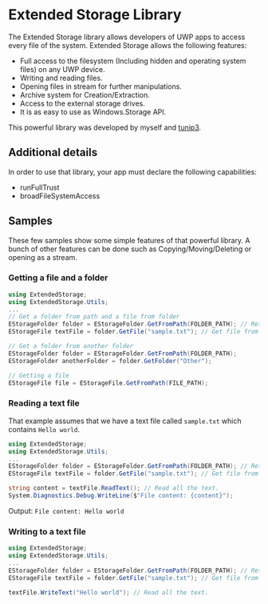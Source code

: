 # Extended Storage Library
The Extended Storage library allows developers of UWP apps to access every file of the system. Extended Storage allows the following features:

- Full access to the filesystem (Including hidden and operating system files) on any UWP device.
- Writing and reading files.
- Opening files in stream for further manipulations.
- Archive system for Creation/Extraction.
- Access to the external storage drives.
- It is as easy to use as Windows.Storage API.

This powerful library was developed by myself and [tunip3](https://github.com/tunip3/tunip3).

## Additional details

In order to use that library, your app must declare the following capabilities:

- runFullTrust
- broadFileSystemAccess

## Samples
These few samples show some simple features of that powerful library. A bunch of other features can be done such as Copying/Moving/Deleting or opening as a stream.

### Getting a file and a folder
```c#
using ExtendedStorage;
using ExtendedStorage.Utils;
...
// Get a folder from path and a file from folder
EStorageFolder folder = EStorageFolder.GetFromPath(FOLDER_PATH); // Returns null if the folder was not found.
EStorageFile textFile = folder.GetFile("sample.txt"); // Get file from that folder, also returns null if the file was not found.

// Get a folder from another folder
EStorageFolder folder = EStorageFolder.GetFromPath(FOLDER_PATH);
EStorageFolder anotherFolder = folder.GetFolder("Other");

// Getting a file
EStorageFile file = EStorageFile.GetFromPath(FILE_PATH);
```

### Reading a text file
That example assumes that we have a text file called ``sample.txt`` which contains ``Hello world``.

```c#
using ExtendedStorage;
using ExtendedStorage.Utils;
...
EStorageFolder folder = EStorageFolder.GetFromPath(FOLDER_PATH); // Returns null if the folder was not found.
EStorageFile textFile = folder.GetFile("sample.txt"); // Get file from that folder, also returns null if the file was not found.

string content = textFile.ReadText(); // Read all the text.
System.Diagnostics.Debug.WriteLine($"File content: {content}");
```
Output:
``File content: Hello world``

### Writing to a text file
```c#
using ExtendedStorage;
using ExtendedStorage.Utils;
...
EStorageFolder folder = EStorageFolder.GetFromPath(FOLDER_PATH); // Returns null if the folder was not found.
EStorageFile textFile = folder.GetFile("sample.txt"); // Get file from that folder, also returns null if the file was not found.

textFile.WriteText("Hello world"); // Read all the text.
```
